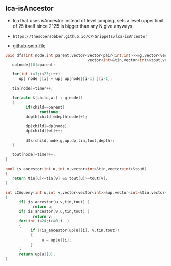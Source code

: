 
## lca-isAncestor

- lca that uses isAncestor instead of level jumping, sets a level upper limit of 25 itself since 2^25 is bigger than any N give anyways
- ```
  https://thesobersobber.github.io/CP-Snippets/lca-isAncestor
  ```
- [github-snip-file](https://github.com/theSoberSobber/CP-Snippets/blob/main/snippets.json#L1321)

```cpp
void dfs(int node,int parent,vector<vector<pair<int,int>>>&g,vector<vector<int>>&up,vector<vector<ll>>&dp,
                                    vector<int>&tin,vector<int>&tout,vector<int>&depth){
   up[node][0]=parent;
 
   for(int i=1;i<25;i++)
      up[ node ][i] = up[ up[node][i-1] ][i-1];
 
   tin[node]=timer++;
 
   for(auto &[child,wt] : g[node])
   {
         if(child==parent)
               continue;
         depth[child]=depth[node]+1;
         
         dp[child]=dp[node];
         dp[child][wt]++;
         
         dfs(child,node,g,up,dp,tin,tout,depth);
   }
 
   tout[node]=timer++;
}
 
bool is_ancestor(int u,int v,vector<int>&tin,vector<int>&tout)
{
   return tin[u]<=tin[v] && tout[u]>=tout[v];
}
 
int LCAquery(int u,int v,vector<vector<int>>&up,vector<int>&tin,vector<int>&tout)
{
      if( is_ancestor(u,v,tin,tout) )
            return u;
      if( is_ancestor(v,u,tin,tout) )
            return v;
      for(int i=24;i>=0;i--)
      {
           if (!is_ancestor(up[u][i], v,tin,tout))
           {
                u = up[u][i];
           }
      }
      return up[u][0];
}

```
